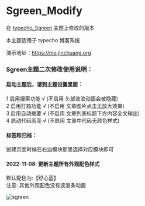 # Sgreen_Modify
在 [typecho_Sgreen](https://github.com/yiyeticms/typecho_Sgreen) 主题上修改的版本

本主题适用于 typecho 博客系统

演示地址：https://me.jinchuang.org

### Sgreen主题二次修改使用说明：

#### 启动主题后，请到主题设置里面：

 1 启用搜索功能 √ (不启用 头部波浪动画会被隐藏)<br>
 2 启用灯箱功能 √ (不启用 文章图片点击无放大效果)<br>
 3 启用自动摘要 √ (不启用 文章列表标题下方内容全文输出)<br> 
 4 启动代码高亮 √ (不启用 文章中代码无颜色样式) 

#### 标签和归档：
创建页面时候在右边模块那里选择对应模块即可

#### 2022-11-08: 更新主题所有外观配色样式
默认配色为:【舒心蓝】<br>
注意: 其他外观配色没有波浪条动画

![sgreen](https://github.com/jcorg/Sgreen_Modify/blob/master/demo.png)

